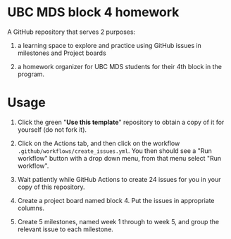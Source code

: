 # UBC MDS block 4 homework

A GitHub repository that serves 2 purposes:

1) a learning space to explore and practice using GitHub issues in milestones and Project boards

2) a homework organizer for UBC MDS students for their 4th block in the program.

# Usage

1. Click the green "**Use this template**" repository to obtain a copy of it for yourself (do not fork it).

2. Click on the Actions tab, and then click on the workflow `.github/workflows/create_issues.yml`. You then should see a "Run workflow" button with a drop down menu, from that menu select "Run workflow".

3. Wait patiently while GitHub Actions to create 24 issues for you in your copy of this repository.

4. Create a project board named block 4. Put the issues in appropriate columns.

5. Create 5 milestones, named week 1 through to week 5, and group the relevant issue to each milestone.

